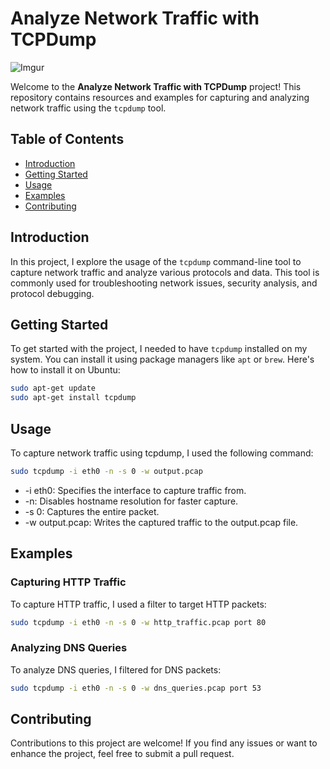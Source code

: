 # Analyze Network Traffic with TCPDump

![Imgur](https://i.imgur.com/2JHwRSr.jpg) 

Welcome to the **Analyze Network Traffic with TCPDump** project! This repository contains resources and examples for capturing and analyzing network traffic using the `tcpdump` tool.

## Table of Contents

- [Introduction](#introduction)
- [Getting Started](#getting-started)
- [Usage](#usage)
- [Examples](#examples)
- [Contributing](#contributing)


## Introduction

In this project, I explore the usage of the `tcpdump` command-line tool to capture network traffic and analyze various protocols and data. This tool is commonly used for troubleshooting network issues, security analysis, and protocol debugging.

## Getting Started

To get started with the project, I needed to have `tcpdump` installed on my system. You can install it using package managers like `apt` or `brew`. Here's how to install it on Ubuntu:

```sh
sudo apt-get update
sudo apt-get install tcpdump
```

## Usage

To capture network traffic using tcpdump, I used the following command:
```sh
sudo tcpdump -i eth0 -n -s 0 -w output.pcap
```

- -i eth0: Specifies the interface to capture traffic from. <br>
- -n: Disables hostname resolution for faster capture. <br>
- -s 0: Captures the entire packet. <br>
- -w output.pcap: Writes the captured traffic to the output.pcap file. <br>

## Examples

### Capturing HTTP Traffic <br>
To capture HTTP traffic, I used a filter to target HTTP packets:

```sh
sudo tcpdump -i eth0 -n -s 0 -w http_traffic.pcap port 80
```

### Analyzing DNS Queries <br>
To analyze DNS queries, I filtered for DNS packets:

```sh
sudo tcpdump -i eth0 -n -s 0 -w dns_queries.pcap port 53
```

## Contributing 
Contributions to this project are welcome! If you find any issues or want to enhance the project, feel free to submit a pull request.

